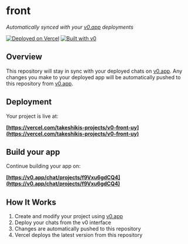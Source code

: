 # front

*Automatically synced with your [v0.app](https://v0.app) deployments*

[![Deployed on Vercel](https://img.shields.io/badge/Deployed%20on-Vercel-black?style=for-the-badge&logo=vercel)](https://vercel.com/takeshikis-projects/v0-front-uy)
[![Built with v0](https://img.shields.io/badge/Built%20with-v0.app-black?style=for-the-badge)](https://v0.app/chat/projects/f9Vxu6gdCQ4)

## Overview

This repository will stay in sync with your deployed chats on [v0.app](https://v0.app).
Any changes you make to your deployed app will be automatically pushed to this repository from [v0.app](https://v0.app).

## Deployment

Your project is live at:

**[https://vercel.com/takeshikis-projects/v0-front-uy](https://vercel.com/takeshikis-projects/v0-front-uy)**

## Build your app

Continue building your app on:

**[https://v0.app/chat/projects/f9Vxu6gdCQ4](https://v0.app/chat/projects/f9Vxu6gdCQ4)**

## How It Works

1. Create and modify your project using [v0.app](https://v0.app)
2. Deploy your chats from the v0 interface
3. Changes are automatically pushed to this repository
4. Vercel deploys the latest version from this repository